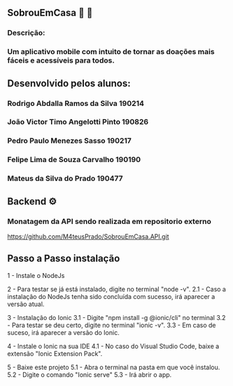 ## SobrouEmCasa :iphone: :house_with_garden:
### Descrição:
### Um aplicativo mobile com intuito de tornar as doações mais fáceis e acessíveis  para todos.

## Desenvolvido pelos alunos:
### Rodrigo Abdalla Ramos da Silva    190214  
### João Victor Timo Angelotti Pinto  190826
### Pedro Paulo Menezes Sasso         190217
### Felipe Lima de Souza Carvalho     190190
### Mateus da Silva do Prado          190477


## Backend ⚙️

### Monatagem da API sendo realizada em repositorio externo
https://github.com/M4teusPrado/SobrouEmCasa.API.git

## Passo a Passo instalação
1 - Instale o NodeJs

2 - Para testar se já está instalado, digite no terminal "node -v".
  2.1 - Caso a instalação do NodeJs tenha sido concluída com sucesso, irá aparecer a versão atual.
  
3 - Instalação do Ionic
  3.1 - Digite "npm install -g @ionic/cli" no terminal
  3.2 - Para testar se deu certo, digite no terminal "ionic -v".
  3.3 - Em caso de suceso, irá aparecer a versão do Ionic.
  
4 - Instale o Ionic na sua IDE
  4.1 - No caso do Visual Studio Code, baixe a extensão "Ionic Extension Pack".

5 - Baixe este projeto
  5.1 - Abra o terminal na pasta em que você instalou.
  5.2 - Digite o comando "Ionic serve"
  5.3 - Irá abrir o app.
